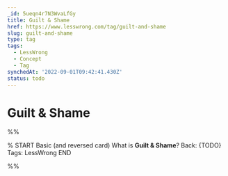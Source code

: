 ```yaml
---
_id: 5ueqn4r7N3WvaLfGy
title: Guilt & Shame
href: https://www.lesswrong.com/tag/guilt-and-shame
slug: guilt-and-shame
type: tag
tags:
  - LessWrong
  - Concept
  - Tag
synchedAt: '2022-09-01T09:42:41.430Z'
status: todo
---
```


# Guilt & Shame


%%

% START
Basic (and reversed card)
What is **Guilt & Shame**?
Back: {TODO}
Tags: LessWrong
END

%%
	
